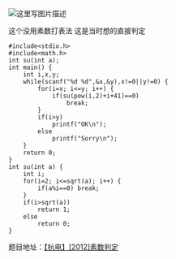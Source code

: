 ![这里写图片描述](http://img.blog.csdn.net/20151220183950741)

这个没用素数打表法
这是当时想的直接判定

```
#include<stdio.h>
#include<math.h>
int su(int a);
int main() {
	int i,x,y;
	while(scanf("%d %d",&x,&y),x!=0||y!=0) {
		for(i=x; i<=y; i++) {
			if(su(pow(i,2)+i+41)==0)
				break;
		}
		if(i>y)
			printf("OK\n");
		else
			printf("Sorry\n");
	}
	return 0;
}
int su(int a) {
	int i;
	for(i=2; i<=sqrt(a); i++) {
		if(a%i==0) break;
	}
	if(i>sqrt(a))
		return 1;
	else
		return 0;
}
```

题目地址：[【杭电】[2012]素数判定](http://acm.hdu.edu.cn/showproblem.php?pid=2012)